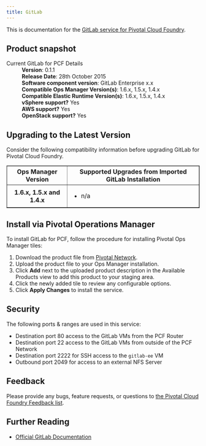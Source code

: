 ```yaml
---
title: GitLab
---
```


This is documentation for the [GitLab service for Pivotal Cloud Foundry](https://network.pivotal.io/products/p-gitlab).

## Product snapshot

<dl>
<dt>Current GitLab for PCF Details</dt>
<dd><strong>Version</strong>: 0.1.1 </dd>
<dd><strong>Release Date</strong>: 28th October 2015</dd>
<dd><strong>Software component version</strong>: GitLab Enterprise x.x</dd>
<dd><strong>Compatible Ops Manager Version(s)</strong>: 1.6.x, 1.5.x, 1.4.x</dd>
<dd><strong>Compatible Elastic Runtime Version(s)</strong>: 1.6.x, 1.5.x, 1.4.x</dd>
<dd><strong>vSphere support?</strong> Yes</dd>
<dd><strong>AWS support?</strong> Yes</dd>
<dd><strong>OpenStack support?</strong> Yes</dd>
</dl>

## Upgrading to the Latest Version

Consider the following compatibility information before upgrading GitLab for Pivotal Cloud Foundry.

<table border="1" class="nice">
<tr>
  <th>Ops Manager Version</th>
  <th>Supported Upgrades from Imported GitLab Installation</th>
</tr>
<tr>
  <th>1.6.x, 1.5.x and 1.4.x</th>
  <td><ul>
      <li>n/a</li>
    </ul>
  </td>
</tr>
</table>

## Install via Pivotal Operations Manager

To install GitLab for PCF, follow the procedure for installing Pivotal Ops Manager tiles:

1. Download the product file from [Pivotal Network](https://network.pivotal.io/).
1. Upload the product file to your Ops Manager installation.
1. Click **Add** next to the uploaded product description in the Available Products view to add this product to your staging area.
1. Click the newly added tile to review any configurable options.
1. Click **Apply Changes** to install the service.

## Security
The following ports & ranges are used in this service:

* Destination port 80 access to the GitLab VMs from the PCF Router
* Destination port 22 access to the GitLab VMs from outside of the PCF Network
* Destination port 2222 for SSH access to the `gitlab-ee` VM
* Outbound port 2049 for access to an external NFS Server

## Feedback

Please provide any bugs, feature requests, or questions to [the Pivotal Cloud Foundry Feedback list](mailto:pivotal-cf-feedback@pivotal.io).

## Further Reading

* [Official GitLab Documentation](http://doc.gitlab.com/ee/)
